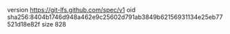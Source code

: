 version https://git-lfs.github.com/spec/v1
oid sha256:8404b1746d948a462e9c25602d791ab3849b62156931134e25eb77521d18e82f
size 828
